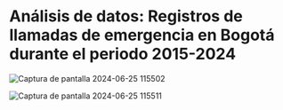 # Análisis de datos: Registros de llamadas de emergencia en Bogotá durante el periodo 2015-2024


![Captura de pantalla 2024-06-25 115502](https://github.com/Karu-Cortes/An-lisis-de-datos-Registros-de-llamadas-de-emergencia-en-Bogot-durante-el-per-odo-2015-2024/assets/83708727/acd65cbc-d0ff-453d-afd5-3f8c1277b3f2)

![Captura de pantalla 2024-06-25 115511](https://github.com/Karu-Cortes/An-lisis-de-datos-Registros-de-llamadas-de-emergencia-en-Bogot-durante-el-per-odo-2015-2024/assets/83708727/d4805d1c-5844-467d-87d7-733163d9f4e0)

